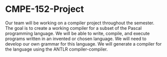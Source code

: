 # CMPE-152-Project

Our team will be working on a compiler project throughout the semester. The goal is to create a working compiler for a subset of the Pascal programming language. We will be able to write, compile, and execute programs written in an invented or chosen language. We will need to develop our own grammar for this language. We will generate a compiler for the language using the ANTLR compiler-compiler. 
